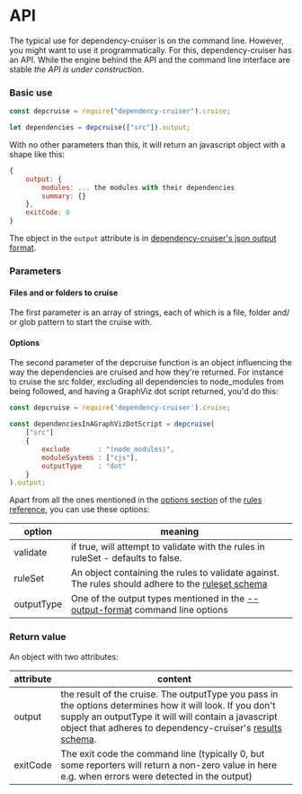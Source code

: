 # API

The typical use for dependency-cruiser is on the command line. However, you
might want to use it programmatically. For this, dependency-cruiser has an
API. While the engine behind the API and the command line interface are
stable _the API is under construction_.

### Basic use

```javascript
const depcruise = require("dependency-cruiser").cruise;

let dependencies = depcruise(["src"]).output;
```

With no other parameters than this, it will return an javascript object with
a shape like this:

```javascript
{
    output: {
        modules: ... the modules with their dependencies
        summary: {}
    },
    exitCode: 0
}

```

The object in the `output` attribute is in [dependency-cruiser's json output format](output-format.md).

### Parameters

#### Files and or folders to cruise

The first parameter is an array of strings, each of which is a file, folder
and/ or glob pattern to start the cruise with.

#### Options

The second parameter of the depcruise function is an object influencing the
way the dependencies are cruised and how they're returned. For instance to
cruise the src folder, excluding all dependencies to node_modules from being
followed, and having a GraphViz dot script returned, you'd do this:

```javascript
const depcruise = require('dependency-cruiser').cruise;

const dependenciesInAGraphVizDotScript = depcruise(
    ["src"]
    {
        exclude       : "(node_modules)",
        moduleSystems : ["cjs"],
        outputType    : "dot"
    }
).output;
```

Apart from all the ones mentioned in the [options section](rules-reference.md#the-options) of the [rules reference](rules-reference.md), you can use these options:

| option     | meaning                                                                                                                                     |
| ---------- | ------------------------------------------------------------------------------------------------------------------------------------------- |
| validate   | if true, will attempt to validate with the rules in ruleSet - defaults to false.                                                            |
| ruleSet    | An object containing the rules to validate against. The rules should adhere to the [ruleset schema](../src/main/ruleSet/config-schema.json) |
| outputType | One of the output types mentioned in the [--output-format](cli.md#--output-type-specify-the-output-format) command line options             |

### Return value

An object with two attributes:

| attribute | content                                                                                                                                                                                                                                                             |
| --------- | ------------------------------------------------------------------------------------------------------------------------------------------------------------------------------------------------------------------------------------------------------------------- |
| output    | the result of the cruise. The outputType you pass in the options determines how it will look. If you don't supply an outputType it will will contain a javascript object that adheres to dependency-cruiser's [results schema](../src/schema/cruise-results.schema.json). |
| exitCode  | The exit code the command line (typically 0, but some reporters will return a non-zero value in here e.g. when errors were detected in the output)                                                                                                                  |
